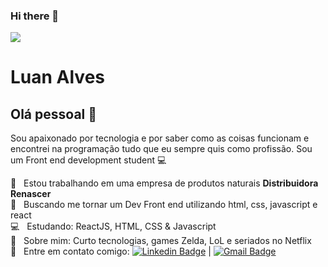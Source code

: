 ### Hi there 👋

<!--
**luandstv/luandstv** is a ✨ _special_ ✨ repository because its `README.md` (this file) appears on your GitHub profile.

Here are some ideas to get you started:

- 🔭 I’m currently working on ...
- 🌱 I’m currently learning ...
- 👯 I’m looking to collaborate on ...
- 🤔 I’m looking for help with ...
- 💬 Ask me about ...
- 📫 How to reach me: ...
- 😄 Pronouns: ...
- ⚡ Fun fact: ...
-->



<img width="auto" src="https://github.com/luandstv.png">

# Luan Alves

## Olá pessoal 👋
Sou apaixonado por tecnologia e por saber como as coisas funcionam e encontrei na programação tudo que eu sempre quis como profissão.
Sou um Front end development student :computer:

 :rocket:  &nbsp; Estou trabalhando em uma empresa de produtos naturais **Distribuidora Renascer**
 <br/> :purple_heart: &nbsp; Buscando me tornar um Dev Front end utilizando html, css, javascript e react 
 <br/> :computer: &nbsp; Estudando: ReactJS, HTML, CSS & Javascript
 <br/> 💬  &nbsp; Sobre mim: Curto tecnologias, games Zelda, LoL e seriados no Netflix
 <br/> :email: &nbsp; Entre em contato comigo: [![Linkedin Badge](https://img.shields.io/badge/-ThiagoMarinho-blue?style=flat-square&logo=Linkedin&logoColor=white&link=https://www.linkedin.com/in/tgmarinho/)](https://www.linkedin.com/in/tgmarinho/) 
| 
[![Gmail Badge](https://img.shields.io/badge/-tgmarinho@gmail.com-c14438?style=flat-square&logo=Gmail&logoColor=white&link=mailto:tgmarinho@gmail.com)](mailto:tgmarinho@gmail.com)


